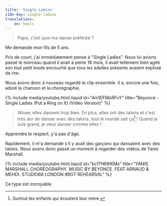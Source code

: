 ```yaml
---
title: 'Single Ladies'
i18n-key: single-ladies
translations:
    en: heels
---
```


> Papa, c'est quoi ma danse préférée ?

Me demande mon fils de 5 ans.

Pris de court, j'ai immédiatement pensé à "Single Ladies". Nous lui avions passé le morceau quand il avait à peine 18 mois, il avait tellement bien agité son tout petit boule encouché que tous les adultes présents avaient explosé de rire.

Nous avons donc à nouveau regardé le clip ensemble. Il a, encore une fois, adoré la chanson et la chorégraphie.

{% include media/youtube.html.liquid id="4m1EFMoRFvY" title="Beyoncé - Single Ladies (Put a Ring on It) (Video Version)" %}

> Woaw, elles dansent trop bien. En plus, elles ont des talons et c'est très dur de danser avec des talons, tout le monde sait ça[^talons] ! Quand je suis grand, je veux danser comme elles !

[^talons]: Surtout les enfants qui écoutent leur mère.

Apprendre le respect, y'a pas d'âge.

Rapidement, il m'a demandé s'il y avait des garçons qui dansaient avec des talons. Nous avons donc passé un moment à regarder des vidéos de Yanis Marshall.

{% include media/youtube.html.liquid id="kc17H68IKMs" title="YANIS MARSHALL CHOREOGRAPHY. MUSIC BY BEYONCE. FEAT ARNAUD & MEHDI. STUDIO68 LONDON #BGT REHEARSAL" %}

Ce type est incroyable.
